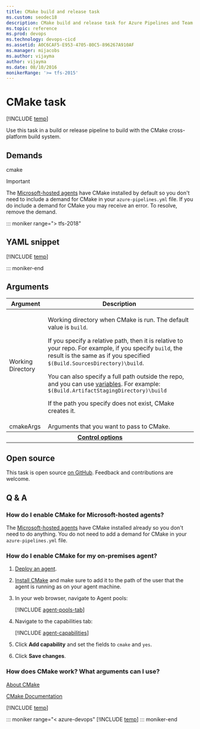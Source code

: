 ```yaml
---
title: CMake build and release task
ms.custom: seodec18
description: CMake build and release task for Azure Pipelines and Team Foundation Server (TFS)
ms.topic: reference
ms.prod: devops
ms.technology: devops-cicd
ms.assetid: A0C6CAF5-E953-4705-80C5-896267A910AF
ms.manager: mijacobs
ms.author: vijayma
author: vijayma
ms.date: 08/10/2016
monikerRange: '>= tfs-2015'
---
```



# CMake task

[!INCLUDE [temp](../../_shared/version-tfs-2015-rtm.md)]

Use this task in a build or release pipeline to build with the CMake cross-platform build system.

## Demands

cmake

> [!IMPORTANT]
> The [Microsoft-hosted agents](../../agents/hosted.md) have CMake installed by default so you don't 
> need to include a demand for CMake in your `azure-pipelines.yml` file. If you do include a demand
> for CMake you may receive an error. To resolve, remove the demand.

::: moniker range="> tfs-2018"

## YAML snippet

[!INCLUDE [temp](../_shared/yaml/CMakeV1.md)]

::: moniker-end

## Arguments

<table>
<thead>
<tr>
<th>Argument</th>
<th>Description</th>
</tr>
</thead>
<tr>
<td>Working Directory</td>
<td>
<p>Working directory when CMake is run. The default value is <code>build</code>.</p>
<p>If you specify a relative path, then it is relative to your repo. For example, if you specify <code>build</code>, the result is the same as if you specified <code>$(Build.SourcesDirectory)\build</code>.</p>
<p>You can also specify a full path outside the repo, and you can use <a href="../../build/variables.md" data-raw-source="[variables](../../build/variables.md)">variables</a>. For example: <code>$(Build.ArtifactStagingDirectory)\build</code></p>
 <p>If the path you specify does not exist, CMake creates it.</p>
</td>
</tr>
<tr>
<td>cmakeArgs</td>
<td>
Arguments that you want to pass to CMake.
</td>
</tr>


<tr>
<th style="text-align: center" colspan="2"><a href="~/pipelines/process/tasks.md#controloptions" data-raw-source="[Control options](../../process/tasks.md#controloptions)">Control options</a></th>
</tr>

</table>

## Open source

This task is open source [on GitHub](https://github.com/Microsoft/azure-pipelines-tasks). Feedback and contributions are welcome.

## Q & A
<!-- BEGINSECTION class="md-qanda" -->

### How do I enable CMake for Microsoft-hosted agents?

The [Microsoft-hosted agents](../../agents/hosted.md) have CMake installed already so you don't need to do anything. You do not need to add a demand for CMake in your `azure-pipelines.yml` file.


### How do I enable CMake for my on-premises agent?

1. [Deploy an agent](../../agents/agents.md#install).

1. [Install CMake](https://cmake.org/install/) and make sure to add it to the path of the user that the agent is running as on your agent machine.

1. In your web browser, navigate to Agent pools:

   [!INCLUDE [agent-pools-tab](../../agents/_shared/agent-pools-tab.md)]

1. Navigate to the capabilities tab:
 
   [!INCLUDE [agent-capabilities](../../agents/_shared/agent-capabilities-tab.md)]

1. Click **Add capability** and set the fields to `cmake` and `yes`.

1. Click **Save changes**.


### How does CMake work? What arguments can I use?

[About CMake](https://cmake.org/overview/)

[CMake Documentation](https://cmake.org/documentation/)


[!INCLUDE [temp](../../_shared/qa-agents.md)]

::: moniker range="< azure-devops"
[!INCLUDE [temp](../../_shared/qa-versions.md)]
::: moniker-end

<!-- ENDSECTION -->
